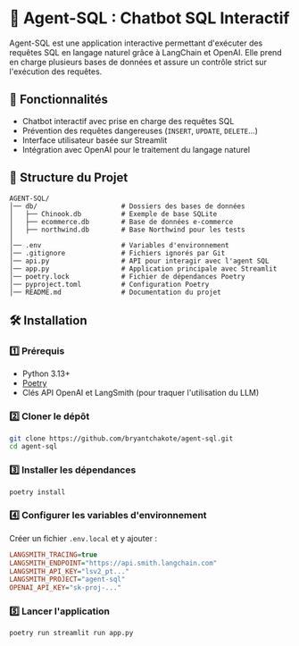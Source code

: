 # 📝 Agent-SQL : Chatbot SQL Interactif

Agent-SQL est une application interactive permettant d'exécuter des requêtes SQL en langage naturel grâce à LangChain et OpenAI. Elle prend en charge plusieurs bases de données et assure un contrôle strict sur l'exécution des requêtes.

## 🚀 Fonctionnalités

- Chatbot interactif avec prise en charge des requêtes SQL
- Prévention des requêtes dangereuses (`INSERT`, `UPDATE`, `DELETE`...)
- Interface utilisateur basée sur Streamlit
- Intégration avec OpenAI pour le traitement du langage naturel

## 📂 Structure du Projet

```
AGENT-SQL/
│── db/                     # Dossiers des bases de données
│   ├── Chinook.db          # Exemple de base SQLite
│   ├── ecommerce.db        # Base de données e-commerce
│   ├── northwind.db        # Base Northwind pour les tests
│
│── .env                    # Variables d'environnement
│── .gitignore              # Fichiers ignorés par Git
│── api.py                  # API pour interagir avec l'agent SQL
│── app.py                  # Application principale avec Streamlit
│── poetry.lock             # Fichier de dépendances Poetry
│── pyproject.toml          # Configuration Poetry
│── README.md               # Documentation du projet
```

## 🛠️ Installation

### 1️⃣ Prérequis

- Python 3.13+
- [Poetry](https://python-poetry.org/docs/)
- Clés API OpenAI et LangSmith (pour traquer l'utilisation du LLM)

### 2️⃣ Cloner le dépôt

```bash
git clone https://github.com/bryantchakote/agent-sql.git
cd agent-sql
```

### 3️⃣ Installer les dépendances

```bash
poetry install
```

### 4️⃣ Configurer les variables d'environnement

Créer un fichier `.env.local` et y ajouter :

```ini
LANGSMITH_TRACING=true
LANGSMITH_ENDPOINT="https://api.smith.langchain.com"
LANGSMITH_API_KEY="lsv2_pt..."
LANGSMITH_PROJECT="agent-sql"
OPENAI_API_KEY="sk-proj-..."
```

### 5️⃣ Lancer l'application

```bash
poetry run streamlit run app.py
```
